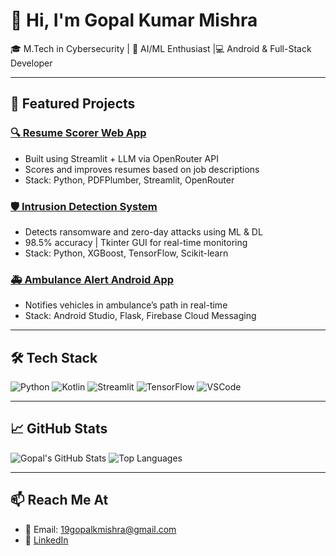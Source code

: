 # 👋 Hi, I'm Gopal Kumar Mishra

🎓 M.Tech in Cybersecurity |  🤖 AI/ML Enthusiast |💻 Android & Full-Stack Developer 

---

## 🚀 Featured Projects

### [🔍 Resume Scorer Web App](https://resume-scorer-app-chbjk2h5bckzcdb8taxf7w.streamlit.app/)
- Built using Streamlit + LLM via OpenRouter API
- Scores and improves resumes based on job descriptions
- Stack: Python, PDFPlumber, Streamlit, OpenRouter

### [🛡️ Intrusion Detection System](https://github.com/gopalmishra1/-Intrusion-Detection-and-Prevention-for-Zero-Day-and-Ransomware-Attacks)
- Detects ransomware and zero-day attacks using ML & DL
- 98.5% accuracy | Tkinter GUI for real-time monitoring
- Stack: Python, XGBoost, TensorFlow, Scikit-learn

### [🚑 Ambulance Alert Android App](https://github.com/gopalmishra1/Ambulance-Alert-System)
- Notifies vehicles in ambulance’s path in real-time
- Stack: Android Studio, Flask, Firebase Cloud Messaging

---

## 🛠️ Tech Stack

![Python](https://img.shields.io/badge/-Python-3776AB?logo=python&logoColor=white&style=for-the-badge)
![Kotlin](https://img.shields.io/badge/-Kotlin-0095D5?logo=kotlin&logoColor=white&style=for-the-badge)
![Streamlit](https://img.shields.io/badge/-Streamlit-FF4B4B?logo=streamlit&logoColor=white&style=for-the-badge)
![TensorFlow](https://img.shields.io/badge/-TensorFlow-FF6F00?logo=tensorflow&logoColor=white&style=for-the-badge)
![VSCode](https://img.shields.io/badge/-VS%20Code-007ACC?logo=visual-studio-code&logoColor=white&style=for-the-badge)

---

## 📈 GitHub Stats

![Gopal's GitHub Stats](https://github-readme-stats.vercel.app/api?username=gopalmishra1&show_icons=true&theme=tokyonight)
![Top Languages](https://github-readme-stats.vercel.app/api/top-langs/?username=gopalmishra1&layout=compact&theme=tokyonight)

---

## 📫 Reach Me At
- 📧 Email: 19gopalkmishra@gmail.com 
- 🔗 [LinkedIn](https://www.linkedin.com/in/gopal-kumar-mishra-b27524326/)
